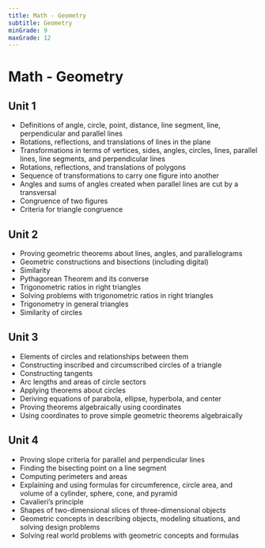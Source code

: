 ```yaml
---
title: Math - Geometry
subtitle: Geometry
minGrade: 9
maxGrade: 12
---
```

# Math - Geometry


## Unit 1
* Definitions of angle, circle, point, distance, line segment, line, perpendicular and parallel lines
* Rotations, reflections, and translations of lines in the plane
* Transformations in terms of vertices, sides, angles, circles, lines, parallel lines, line segments, and perpendicular lines
* Rotations, reflections, and translations of polygons
* Sequence of transformations to carry one figure into another
* Angles and sums of angles created when parallel lines are cut by a transversal
* Congruence of two figures
* Criteria for triangle congruence

## Unit 2
* Proving geometric theorems about lines, angles, and parallelograms
* Geometric constructions and bisections (including digital)
* Similarity
* Pythagorean Theorem and its converse
* Trigonometric ratios in right triangles
* Solving problems with trigonometric ratios in right triangles
* Trigonometry in general triangles
* Similarity of circles

## Unit 3
* Elements of circles and relationships between them
* Constructing inscribed and circumscribed circles of a triangle
* Constructing tangents
* Arc lengths and areas of circle sectors
* Applying theorems about circles
* Deriving equations of parabola, ellipse, hyperbola, and center
* Proving theorems algebraically using coordinates
* Using coordinates to prove simple geometric theorems algebraically

## Unit 4
* Proving slope criteria for parallel and perpendicular lines
* Finding the bisecting point on a line segment
* Computing perimeters and areas
* Explaining and using formulas for circumference, circle area, and volume of a cylinder, sphere, cone, and pyramid
* Cavalieri’s principle
* Shapes of two-dimensional slices of three-dimensional objects
* Geometric concepts in describing objects, modeling situations, and solving design problems
* Solving real world problems with geometric concepts and formulas